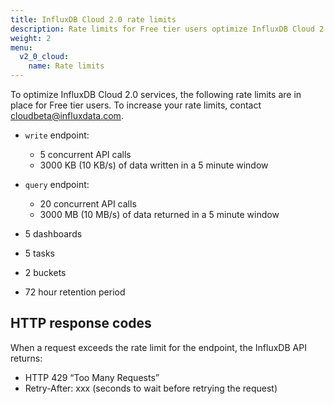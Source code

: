 ```yaml
---
title: InfluxDB Cloud 2.0 rate limits
description: Rate limits for Free tier users optimize InfluxDB Cloud 2.0 services.
weight: 2
menu:
  v2_0_cloud:
    name: Rate limits
---
```


To optimize InfluxDB Cloud 2.0 services, the following rate limits are in place for Free tier users. To increase your rate limits, contact <a href="mailto:cloudbeta@influxdata.com?subject={{ $cloudName }} Feedback">cloudbeta@influxdata.com</a>.

- `write` endpoint:
  - 5 concurrent API calls
  - 3000 KB (10 KB/s) of data written in a 5 minute window

- `query` endpoint:
  - 20 concurrent API calls
  - 3000 MB (10 MB/s) of data returned in a 5 minute window

- 5 dashboards
- 5 tasks
- 2 buckets
- 72 hour retention period

## HTTP response codes

When a request exceeds the rate limit for the endpoint, the InfluxDB API returns:

- HTTP 429 “Too Many Requests”
- Retry-After: xxx (seconds to wait before retrying the request)
